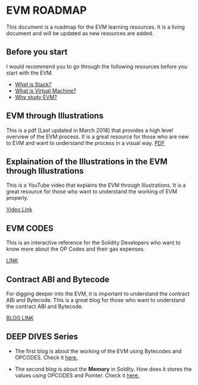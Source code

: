 # EVM ROADMAP

This document is a roadmap for the EVM learning resources. It is a living document and will be updated as new resources are added.

## Before you start

I would recommend you to go through the following resources before you start with the EVM.

- [What is Stack?](https://www.youtube.com/watch?v=FNZ5o9S9prU)
- [What is Virtual Machine?](https://www.youtube.com/watch?v=daDbY2iDmU0)
- [Why study EVM?](https://medium.com/@danielyamagata/understand-evm-opcodes-write-better-smart-contracts-e64f017b619)

## EVM through Illustrations

This is a pdf [Last updated in March 2018] that provides a high level overview of the EVM process. It is a great resource for those who are new to EVM and want to understand the process in a visual way.
[PDF][evm_illustrations]

## Explaination of the Illustrations in the EVM through Illustrations

This is a YouTube video that explains the EVM through Illustrations. It is a great resource for those who want to understand the working of EVM properly.

[Video Link](https://youtu.be/kCswGz9naZg)

## EVM CODES

This is an interactive reference for the Solidity Developers who want to know more about the OP Codes and their gas expenses.

[LINK](https://www.evm.codes/?fork=merge)

## Contract ABI and Bytecode

For digging deeper into the EVM, it is important to understand the contract ABI and Bytecode. This is a great blog for those who want to understand the contract ABI and Bytecode.

[BLOG LINK](https://medium.com/@eiki1212/explaining-ethereum-contract-abi-evm-bytecode-6afa6e917c3b)

## DEEP DIVES Series

- The first blog is about the working of the EVM using Bytecodes and OPCODES. Check it [here.](https://medium.com/@danielyamagata/understand-evm-opcodes-write-better-smart-contracts-e64f017b619)

- The second blog is about the **Memory** in Soldity. How does it stores the values using OPCODES and Pointer. Check it [here.](https://noxx.substack.com/p/evm-deep-dives-the-path-to-shadowy-d6b)

[evm_illustrations]: ethereum_evm_illustrated.pdf
